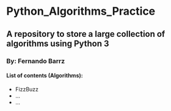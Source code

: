 # Python_Algorithms_Practice
## A repository to store a large collection of algorithms using Python 3 
### By: Fernando Barrz 
#### List of contents (Algorithms):
- FizzBuzz
- ...
- ...
